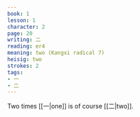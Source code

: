 ```yaml
---
book: 1
lesson: 1
character: 2
page: 20
writing: 二
reading: er4
meaning: two (Kangxi radical 7)
heisig: two
strokes: 2
tags:
- 一
- 二
---
```


Two times [[一|one]] is of course [[二|two]]. 